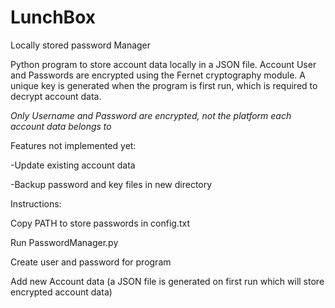 # LunchBox
Locally stored password Manager

Python program to store account data locally in a JSON file. Account User and Passwords are encrypted using the Fernet cryptography module. A unique key is generated when the program is first run, which is required to decrypt account data.

*Only Username and Password are encrypted, not the platform each account data belongs to*

Features not implemented yet:

-Update existing account data

-Backup password and key files in new directory


Instructions:

Copy PATH to store passwords in config.txt

Run PasswordManager.py

Create user and password for program

Add new Account data (a JSON file is generated on first run which will store encrypted account data)

